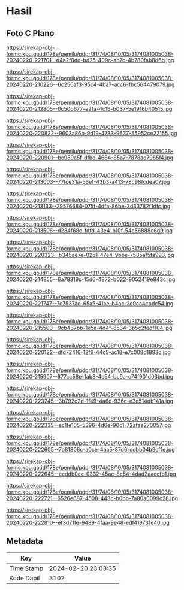 # Hasil

## Foto C Plano

https://sirekap-obj-formc.kpu.go.id/178e/pemilu/pdpr/31/74/08/10/05/3174081005038-20240220-221701--d4a2f8dd-bd25-409c-ab7c-4b780fab8d6b.jpg

https://sirekap-obj-formc.kpu.go.id/178e/pemilu/pdpr/31/74/08/10/05/3174081005038-20240220-210226--6c256af3-95c4-4ba7-acc6-fbc564479079.jpg

https://sirekap-obj-formc.kpu.go.id/178e/pemilu/pdpr/31/74/08/10/05/3174081005038-20240220-212805--0c50d677-e21a-4c16-b037-5e1916b40515.jpg

https://sirekap-obj-formc.kpu.go.id/178e/pemilu/pdpr/31/74/08/10/05/3174081005038-20240220-220822--9603a86b-9d19-4733-9637-55952ce22155.jpg

https://sirekap-obj-formc.kpu.go.id/178e/pemilu/pdpr/31/74/08/10/05/3174081005038-20240220-220901--bc989a5f-dfbe-4664-85a7-7878ad7985f4.jpg

https://sirekap-obj-formc.kpu.go.id/178e/pemilu/pdpr/31/74/08/10/05/3174081005038-20240220-213003--77fce31a-56e1-43b3-a413-78c98fcdea07.jpg

https://sirekap-obj-formc.kpu.go.id/178e/pemilu/pdpr/31/74/08/10/05/3174081005038-20240220-213133--29576684-075f-4dfa-86be-3d33782f1dfc.jpg

https://sirekap-obj-formc.kpu.go.id/178e/pemilu/pdpr/31/74/08/10/05/3174081005038-20240220-213506--d284f68c-fdfd-43e4-b10f-54c56888c6d9.jpg

https://sirekap-obj-formc.kpu.go.id/178e/pemilu/pdpr/31/74/08/10/05/3174081005038-20240220-220323--b345ae7e-0251-47e4-9bbe-7535af5fa993.jpg

https://sirekap-obj-formc.kpu.go.id/178e/pemilu/pdpr/31/74/08/10/05/3174081005038-20240220-214855--6a78319c-15d6-4872-b022-9052419e943c.jpg

https://sirekap-obj-formc.kpu.go.id/178e/pemilu/pdpr/31/74/08/10/05/3174081005038-20240220-221747--7c7537ad-65a5-41ae-b4ac-2e9ca4cbdc54.jpg

https://sirekap-obj-formc.kpu.go.id/178e/pemilu/pdpr/31/74/08/10/05/3174081005038-20240220-215500--9cb437bb-1e5a-4d4f-8534-3b5c2fedf104.jpg

https://sirekap-obj-formc.kpu.go.id/178e/pemilu/pdpr/31/74/08/10/05/3174081005038-20240220-220122--dfd72416-12f6-44c5-ac18-e7c008d1893c.jpg

https://sirekap-obj-formc.kpu.go.id/178e/pemilu/pdpr/31/74/08/10/05/3174081005038-20240220-215907--677cc58e-1ab8-4c54-bc9a-c74f901d03bd.jpg

https://sirekap-obj-formc.kpu.go.id/178e/pemilu/pdpr/31/74/08/10/05/3174081005038-20240220-223245--3b792c2d-1f49-4a6d-936c-e3c514db141a.jpg

https://sirekap-obj-formc.kpu.go.id/178e/pemilu/pdpr/31/74/08/10/05/3174081005038-20240220-222335--ec1fe105-5396-4d6e-90c1-72afae270057.jpg

https://sirekap-obj-formc.kpu.go.id/178e/pemilu/pdpr/31/74/08/10/05/3174081005038-20240220-222605--7b81806c-a0ce-4aa5-87d6-cdbb04b9cf1e.jpg

https://sirekap-obj-formc.kpu.go.id/178e/pemilu/pdpr/31/74/08/10/05/3174081005038-20240220-222645--eeddb0ec-0332-45ae-8c54-4dad2aaecfb1.jpg

https://sirekap-obj-formc.kpu.go.id/178e/pemilu/pdpr/31/74/08/10/05/3174081005038-20240220-222721--6526e687-4508-443c-b0bb-7a80a0099c28.jpg

https://sirekap-obj-formc.kpu.go.id/178e/pemilu/pdpr/31/74/08/10/05/3174081005038-20240220-222810--ef3d71fe-9489-4faa-9e48-edf419731e40.jpg


## Metadata

| Key        | Value               |
| ---------- | ------------------- |
| Time Stamp | 2024-02-20 23:03:35 |
| Kode Dapil | 3102                |



